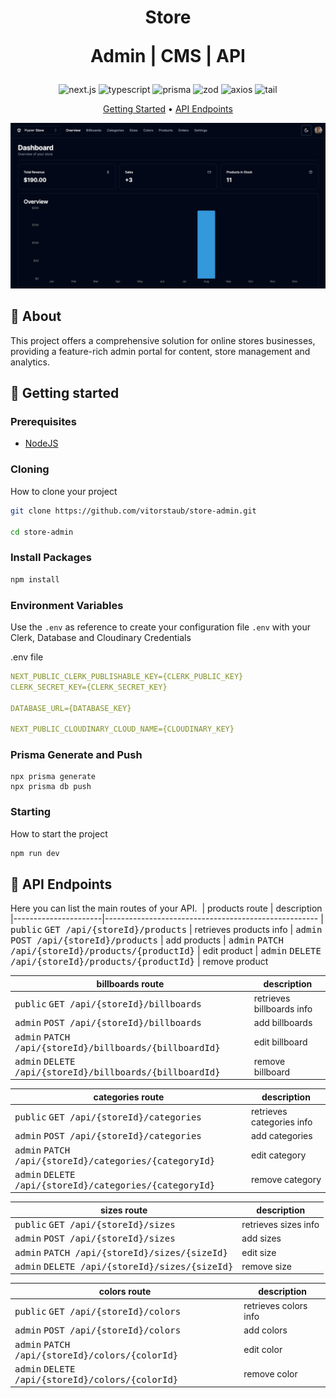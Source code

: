 [TYPESCRIPT__BADGE]: https://img.shields.io/badge/typescript-D4FAFF?style=for-the-badge&logo=typescript
[NEXT]: https://img.shields.io/badge/Next.js-black?style=for-the-badge&logo=nextdotjs
[ZOD]: https://img.shields.io/badge/Zod-black?style=for-the-badge&logo=zod
[AXIOS]: https://img.shields.io/badge/Axios-black?style=for-the-badge&logo=axios&logoColor=black&color=fff
[TAIL]: https://img.shields.io/badge/Tailwind-%2300027a?style=for-the-badge&logo=tailwindcss
[PRISMA]: https://img.shields.io/badge/Prisma-55DBCB?style=for-the-badge&logo=prisma

<h1 align="center" style="font-weight: bold;">
Store

Admin | CMS | API
</h1>

<div align="center">

  ![next.js][NEXT]
  ![typescript][TYPESCRIPT__BADGE]
  ![prisma][PRISMA]
  ![zod][ZOD]
  ![axios][AXIOS]
  ![tail][TAIL]

</div>

<p align="center">
 <a href="#started">Getting Started</a> • 
  <a href="#routes">API Endpoints</a> 
</p>

<p align="center">
    <img src="./.github/example.png" alt="Image Example" width="800px">
</p>


<h2 id="started">📌 About</h2>

This project offers a comprehensive solution for online stores businesses, providing a feature-rich admin portal for content, store management and analytics.


<h2 id="started">🚀 Getting started</h2>

<h3>Prerequisites</h3>

- [NodeJS](https://nodejs.org/en)

<h3>Cloning</h3>

How to clone your project

```bash
git clone https://github.com/vitorstaub/store-admin.git

cd store-admin
```

<h3>Install Packages</h3>

```bash
npm install
```

<h3> Environment Variables</h2>

Use the `.env` as reference to create your configuration file `.env` with your Clerk, Database and Cloudinary Credentials

.env file
```yaml
NEXT_PUBLIC_CLERK_PUBLISHABLE_KEY={CLERK_PUBLIC_KEY}
CLERK_SECRET_KEY={CLERK_SECRET_KEY}

DATABASE_URL={DATABASE_KEY}

NEXT_PUBLIC_CLOUDINARY_CLOUD_NAME={CLOUDINARY_KEY}
```

<h3>Prisma Generate and Push</h3>

```
npx prisma generate
npx prisma db push
```

<h3>Starting</h3>

How to start the project

```bash
npm run dev
```


<h2 id="routes">📍 API Endpoints</h2>

Here you can list the main routes of your API.
​
| products route               | description                                          
|----------------------|-----------------------------------------------------
|  <kbd>public</kbd>  <kbd>GET /api/{storeId}/products</kbd>     | retrieves products info
|  <kbd>admin</kbd>  <kbd>POST /api/{storeId}/products</kbd>     | add products
|  <kbd>admin</kbd>  <kbd>PATCH /api/{storeId}/products/{productId}</kbd>     | edit product 
|  <kbd>admin</kbd>  <kbd>DELETE /api/{storeId}/products/{productId}</kbd>     | remove product 

| billboards route               | description                                          
|----------------------|-----------------------------------------------------
|  <kbd>public</kbd>  <kbd>GET /api/{storeId}/billboards</kbd>     | retrieves billboards info 
|  <kbd>admin</kbd>  <kbd>POST /api/{storeId}/billboards</kbd>     | add billboards 
|  <kbd>admin</kbd>  <kbd>PATCH /api/{storeId}/billboards/{billboardId}</kbd>     | edit billboard 
|  <kbd>admin</kbd>  <kbd>DELETE /api/{storeId}/billboards/{billboardId}</kbd>     | remove billboard 

| categories route               | description                                          
|----------------------|-----------------------------------------------------
|  <kbd>public</kbd>  <kbd>GET /api/{storeId}/categories</kbd>     | retrieves categories info 
|  <kbd>admin</kbd>  <kbd>POST /api/{storeId}/categories</kbd>     | add categories  
|  <kbd>admin</kbd>  <kbd>PATCH /api/{storeId}/categories/{categoryId}</kbd>     | edit category 
|  <kbd>admin</kbd>  <kbd>DELETE /api/{storeId}/categories/{categoryId}</kbd>     | remove category 

| sizes route               | description                                          
|----------------------|-----------------------------------------------------
|  <kbd>public</kbd>  <kbd>GET /api/{storeId}/sizes</kbd>     | retrieves sizes info 
|  <kbd>admin</kbd>  <kbd>POST /api/{storeId}/sizes</kbd>     | add sizes 
|  <kbd>admin</kbd>  <kbd>PATCH /api/{storeId}/sizes/{sizeId}</kbd>     | edit size 
|  <kbd>admin</kbd>  <kbd>DELETE /api/{storeId}/sizes/{sizeId}</kbd>     | remove size 

| colors route               | description                                          
|----------------------|-----------------------------------------------------
| <kbd>public</kbd> <kbd>GET /api/{storeId}/colors</kbd>     | retrieves colors info 
| <kbd>admin</kbd> <kbd>POST /api/{storeId}/colors</kbd>     | add colors 
| <kbd>admin</kbd> <kbd>PATCH /api/{storeId}/colors/{colorId}</kbd>     | edit color 
| <kbd>admin</kbd> <kbd>DELETE /api/{storeId}/colors/{colorId}</kbd>     | remove color 
